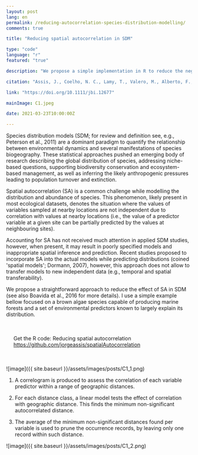 ```yaml
---
layout: post
lang: en
permalink: /reducing-autocorrelation-species-distribution-modelling/
comments: true

title: "Reducing spatial autocorrelation in SDM"

type: "code"
language: "r"
featured: "true"

description: "We propose a simple implementation in R to reduce the negative effect of spatial autocorrelation in distribution models."

citation: "Assis, J., Coelho, N. C., Lamy, T., Valero, M., Alberto, F., & Serrão, E. A. (2016). Deep reefs are climatic refugia for genetic diversity of marine forests. Journal of Biogeography, (43), 833–844."

link: "https://doi.org/10.1111/jbi.12677"

mainImage: C1.jpeg

date: 2021-03-23T10:00:00Z

---
```


Species distribution models (SDM; for review and definition see, e.g., Peterson et al., 2011) are a dominant paradigm to quantify the relationship between environmental dynamics and several manifestations of species biogeography. These statistical approaches pushed an emerging body of research describing the global distribution of species, addressing niche-based questions, supporting biodiversity conservation and ecosystem-based management, as well as inferring the likely anthropogenic pressures leading to population turnover and extinction.

Spatial autocorrelation (SA) is a common challenge while modelling the distribution and abundance of species. This phenomenon, likely present in most ecological datasets, denotes the situation where the values of variables sampled at nearby locations are not independent due to correlation with values at nearby locations (i.e., the value of a predictor variable at a given site can be partially predicted by the values at neighbouring sites).

Accounting for SA has not received much attention in applied SDM studies, however, when present, it may result in poorly specified models and inappropriate spatial inference and prediction. Recent studies proposed to incorporate SA into the actual models while predicting distributions (coined 'spatial models'; Dormann, 2007), however, this approach does not allow to transfer models to new independent data (e.g., temporal and spatial transferability).

We propose a straightforward approach to reduce the effect of SA in SDM (see also Boavida et al., 2016 for more details). I use a simple example bellow focused on a brown algae species capable of producing marine forests and a set of environmental predictors known to largely explain its distribution.


<div style="padding: 20px" class="border-radius-05 bg-gray font-family-secondary font-small text-dark">

Get the R code: Reducing spatial autocorrelation<br>
<a target="_blank" href="https://github.com/jorgeassis/spatialAutocorrelation">https://github.com/jorgeassis/spatialAutocorrelation</a>

</div>

![image]({{ site.baseurl }}/assets/images/posts/C1_1.png)

1. A correlogram is produced to assess the correlation of each variable predictor within a range of geographic distances.

2. For each distance class, a linear model tests the effect of correlation with geographic distance. This finds the minimum non-significant autocorrelated distance.

3. The average of the minimum non-significant distances found per variable is used to prune the occurrence records, by leaving only one record within such distance.

![image]({{ site.baseurl }}/assets/images/posts/C1_2.png)
